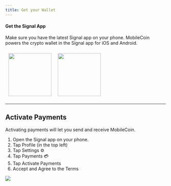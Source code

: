 ```yaml
---
title: Get your Wallet
---
```

#### **Get the Signal App**
Make sure you have the latest Signal app on your phone. MobileCoin powers the crypto wallet in the Signal app for iOS and Android. 

<a href="https://signal.org/install/" style="display: inline-flex;">
 <img src="/native_images/appstore.svg" width="135px" style="margin:10px;" /><img src="/native_images/playstore.png" width="135px" style="margin:10px;" />
 </a>
 

* * * * *

Activate Payments
-----------------
Activating payments will let you send and receive MobileCoin.
1. Open the Signal app on your phone.
2. Tap Profile (in the top left) 
3. Tap Settings ⚙️ 
4. Tap Payments 💳 
5. Tap Activate Payments
6. Accept and Agree to the Terms

![](https://images.squarespace-cdn.com/content/v1/624b284acc6f4b3917c9d40d/7f1400e3-a06d-47b3-b6ce-bd2a5045ab62/gif.gif?format=750w)
